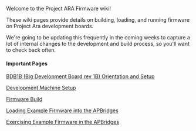 Welcome to the Project ARA Firmware wiki!

These wiki pages provide details on building, loading, and running firmware on Project Ara development boards.

We're going to be updating this frequently in the coming weeks to capture a lot of internal changes to the development and build process, so you'll want to check back often.

#### Important Pages

[BDB1B (Big Development Board rev 1B) Orientation and Setup](Big-Development-Board-(BDB)-Version-1-Rev-B-Orientation-and-Setup)

<!-- commented pending 
[BDB2A (Big Development Board rev 2A) Orientation and Setup](Big-Development-Board-(BDB)-Version-2-Rev-A-Orientation-and-Setup)
-->
[Development Machine Setup](Development-Machine-Setup)

[Firmware Build](Firmware-Build)

[Loading Example Firmware into the APBridges](Loading-Example-Firmware-into-the-APBridges)

[Exercising Example Firmware in the APBridges](Exercising-Example-Firmware-in-the-APBridges)